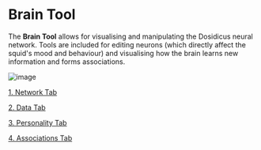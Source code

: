 # Brain Tool
The **Brain Tool** allows for visualising and manipulating the Dosidicus neural network.
Tools are included for editing neurons (which directly affect the squid's mood and behaviour) and visualising how the brain learns new information and forms associations.

![image](https://github.com/user-attachments/assets/1736d8cd-1ef4-4221-8618-d69e470783cd)

[1. Network Tab](https://github.com/ViciousSquid/Dosidicus/blob/main/Docs/BrainTool/Network%20tab.md)

[2. Data Tab](https://github.com/ViciousSquid/Dosidicus/blob/main/Docs/BrainTool/Data%20tab.md)

[3. Personality Tab](https://github.com/ViciousSquid/Dosidicus/blob/main/Docs/BrainTool/Personality%20tab.md)

[4. Associations Tab](https://github.com/ViciousSquid/Dosidicus/blob/main/Docs/BrainTool/Associations%20tab.md)
